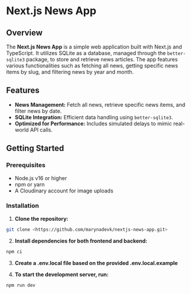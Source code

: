 # Next.js News App

## Overview
The **Next.js News App** is a simple web application built with Next.js and TypeScript. It utilizes SQLite as a database, managed through the `better-sqlite3` package, to store and retrieve news articles. The app features various functionalities such as fetching all news, getting specific news items by slug, and filtering news by year and month.

## Features
- **News Management:** Fetch all news, retrieve specific news items, and filter news by date.
- **SQLite Integration:** Efficient data handling using `better-sqlite3`.
- **Optimized for Performance:** Includes simulated delays to mimic real-world API calls.

## Getting Started

### Prerequisites

- Node.js v16 or higher
- npm or yarn
- A Cloudinary account for image uploads

### Installation

1. **Clone the repository:**

```sh
git clone <https://github.com/marynadevk/nextjs-news-app.git>
```
2. **Install dependencies for both frontend and backend:**
```sh
npm ci
```
3. **Create a .env.local file based on the provided .env.local.example**

4. **To start the development server, run:**
```sh
npm run dev
```

